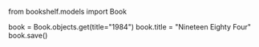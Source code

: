 from bookshelf.models import Book

book = Book.objects.get(title="1984")
book.title = "Nineteen Eighty Four"
book.save()